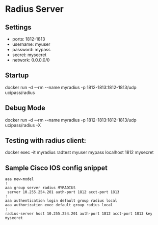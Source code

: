 # Radius Server
## Settings

- ports: 1812-1813
- username: myuser
- password: mypass
- secret: mysecret
- network: 0.0.0.0/0

## Startup
docker run -d --rm --name myradius -p 1812-1813:1812-1813/udp ucipass/radius

## Debug Mode
docker run -d --rm --name myradius -p 1812-1813:1812-1813/udp ucipass/radius -X

## Testing with radius client:
docker exec -it myradius radtest myuser mypass localhost 1812 mysecret

## Sample Cisco IOS config snippet
```
aaa new-model
!
aaa group server radius MYRADIUS
 server 10.255.254.201 auth-port 1812 acct-port 1813
!
aaa authentication login default group radius local
aaa authorization exec default group radius local 
!
radius-server host 10.255.254.201 auth-port 1812 acct-port 1813 key mysecret
```